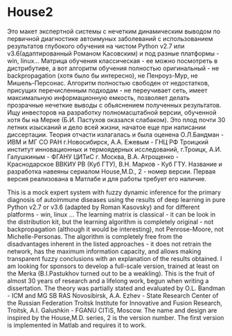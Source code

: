 # House2

Это макет экспертной системы с нечетким динамическим выводом по первичной диагностике автоимуных 
заболеваний с использованием результатов глубокого обучения на чистом Python v2.7 или v3.6(адаптированный Романом Касовским) и под разные платформы - win, linux... 
Матрица обучения классическая - ее можно посмотреть в дистрибутиве, а вот алгоритм обучения полностью оригинальный - не backpropagation (хотя было бы интересно), не Пенроуз-Мур, не Мишель-Персонас. Алгоритм полностью свободен от недостатков, присущих перечисленным подходам - не переучивает сеть, имеет максимальную информационную емкость, позволяет делать прозрачные нечеткие выводы с обьяснением полученных результатов.
Ищу инвесторов на разработку полномасштабной версии, обученной хотя бы на Мерке (Б.И. Пастухов оказался слабаком). Это плод почти 30 летних изысканий и дело всей жизни, начатое еще при написании диссертации. Теория отчасти излагалась и была оценена О.Л.Бандман - ИВМ и МГ СО РАН г.Новосибирск, 
А.А. Ежевым - ГНЦ РФ Троицкий институт инновационных и термоядерных исследований, г.Троицк, А.И. Галушкиным -  ФГАНУ ЦИТиС г. Москва, В.А. Атрощенко - Краснодарское ВВКИУ РВ (Куб ГТУ), В.Н. Марков - Куб ГТУ.
Название и разработка навеяны сериалом House,M.D., 2 - номер версии. 
Первая версия реализована в Матлабе и для работы требует его наличие.







This is a mock expert system with fuzzy dynamic inference for the primary diagnosis of autoimmune diseases using the results of deep learning in pure Python v2.7 or v3.6 (adapted by Roman Kasovsky) and for different platforms - win, linux ... The learning matrix is ​​classical - it can be look in the distribution kit, but the learning algorithm is completely original - not backpropagation (although it would be interesting), not Penrose-Moore, not Michelle-Personas. The algorithm is completely free from the disadvantages inherent in the listed approaches - it does not retrain the network, has the maximum information capacity, and allows making transparent fuzzy conclusions with an explanation of the results obtained. I am looking for sponsors to develop a full-scale version, trained at least on the Merka (B.I.Pastukhov turned out to be a weakling). This is the fruit of almost 30 years of research and a lifelong work, begun when writing a dissertation. The theory was partially stated and evaluated by O.L. Bandman - ICM and MG SB RAS Novosibirsk, A.A. Ezhev - State Research Center of the Russian Federation Troitsk Institute for Innovative and Fusion Research, Troitsk, A.I. Galushkin - FGANU CITiS, Moscow. The name and design are inspired by the House,M.D. series, 2 is the version number. The first version is implemented in Matlab and requires it to work.
